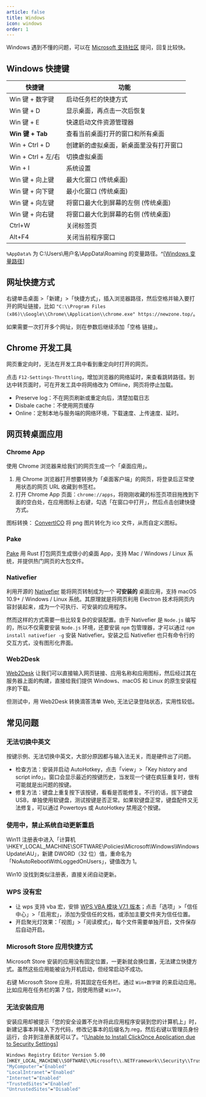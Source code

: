 ```yaml
---
article: false
title: Windows
icon: windows
order: 1
---
```


Windows 遇到不懂的问题，可以在 [Microsoft 支持社区](https://answers.microsoft.com/zh-hans/) 提问，回复比较快。

## Windows 快捷键

| 快捷键             | 功能                                   |
| ------------------ | -------------------------------------- |
| Win 键 + 数字键    | 启动任务栏的快捷方式                   |
| Win 键 + D         | 显示桌面，再点击一次后恢复             |
| Win 键 + E         | 快速启动文件资源管理器                 |
| **Win 键 + Tab**   | 查看当前桌面打开的窗口和所有桌面       |
| Win + Ctrl + D     | 创建新的虚拟桌面，新桌面里没有打开窗口 |
| Win + Ctrl + 左/右 | 切换虚拟桌面                           |
| Win + I            | 系统设置                               |
| Win 键 + 向上键    | 最大化窗口 (传统桌面)                  |
| Win 键 + 向下键    | 最小化窗口 (传统桌面)                  |
| Win 键 + 向左键    | 将窗口最大化到屏幕的左侧 (传统桌面)    |
| Win 键 + 向右键    | 将窗口最大化到屏幕的右侧 (传统桌面)    |
| Ctrl+W             | 关闭标签页                             |
| Alt+F4             | 关闭当前程序窗口                       |

`%AppData%` 为 C:\Users\用户名\AppData\Roaming 的变量路径。^[[Windows 变量路径](https://blog.csdn.net/lijianbiao0/article/details/85118775)]

## 网址快捷方式

右键单击桌面 >「新建」>「快捷方式」，插入浏览器路径，然后空格并输入要打开的网址链接，比如 `"C:\\Program Files (x86)\\Google\\Chrome\\Application\\chrome.exe" https://newzone.top/`。

如果需要一次打开多个网址，则在参数后继续添加「空格 链接」。

## Chrome 开发工具

网页重定向时，无法在开发工具中看到重定向时打开的网页。

点击 `F12-Settings-Throttling`，增加浏览器的网络延时，来查看跳转路径。到达中转页面时，可在开发工具中将网络改为 Offiline，网页将停止加载。

- Preserve log：不在网页刷新或重定向后，清楚加载日志
- Disbale cache：不使用网页缓存
- Online：定制本地与服务端的网络环境，下载速度、上传速度、延时。

## 网页转桌面应用

### Chrome App

使用 Chrome 浏览器来给我们的网页生成一个「桌面应用」。

1. 用 Chrome 浏览器打开想要转换为「桌面客户端」的网页，将登录后正常使用状态的网页 URL 收藏到书签栏。
2. 打开 Chrome App 页面：`chrome://apps`，将刚刚收藏的标签页项目拖拽到下面的空白处，在应用图标上右键，勾选「在窗口中打开」，然后点击创建快捷方式。

图标转换： [ConvertICO](https://convertico.com/) 将 png 图片转化为 ico 文件，从而自定义图标。

### Pake

[Pake](https://github.com/tw93/Pake) 用 Rust 打包网页生成很小的桌面 App，支持 Mac / Windows / Linux 系统，并提供热门网页的大包文件。

### Nativefier

利用开源的 [Nativefier](https://github.com/jiahaog/nativefier/) 能将网页转制成为一个 **可安装的** 桌面应用，支持 macOS 10.9+ / Windows / Linux 系统。其原理就是将网页利用 Electron 技术将网页内容封装起来，成为一个可执行、可安装的应用程序。

然而这样的方式需要一些比较复杂的安装配置。由于 Nativefier 是 `Node.js` 编写的，所以不仅需要安装 `Node.js` 环境，还要安装 `npm` 包管理器，才可以通过 `npm install nativefier -g` 安装 Nativefier。安装之后 Nativefier 也只有命令行的交互方式，没有图形化界面。

### Web2Desk

[Web2Desk](https://desktop.appmaker.xyz/) 让我们可以直接输入网页链接、应用名称和应用图标，然后经过其在服务器上面的构建，直接给我们提供 Windows、macOS 和 Linux 的原生安装程序的下载。

但测试中，用 Web2Desk 转换滴答清单 Web, 无法记录登陆状态，实用性较低。

## 常见问题

### 无法切换中英文

按键示例、无法切换中英文，大部分原因都与输入法无关，而是硬件出了问题。

- 检查方法：安装并启动 AutoHotkey，点击「view」>「Key history and script info」。窗口会显示最近的按键历史，当发现一个键在疯狂重复时，很有可能就是出问题的按键。
- 修复方法：键盘上重复按下该按键，看看是否能修复。不行的话，拔下键盘 USB，单独使用软键盘，测试按键是否正常。如果软键盘正常，键盘配件又无法修复，可以通过 Powertoys 或 AutoHotkey 禁用这个按键。

### 使用中，禁止系统自动更新重启

Win11 注册表中进入「计算机\HKEY_LOCAL_MACHINE\SOFTWARE\Policies\Microsoft\Windows\WindowsUpdate\AU」，新建 DWORD（32 位）值，重命名为「NoAutoRebootWithLoggedOnUsers」，键值改为 1。

Win10 没找到类似注册表，直接关闭自动更新。

### WPS 没有宏

- 让 wps 支持 vba 宏，安排 [WPS VBA 模块 V7.1 版本](https://www.jyrd.com/media/6490.html)；点击「选项」>「信任中心」>「启用宏」，添加为受信任的文档，或添加主要文件夹为信任位置。
- 开启聚光灯效果：「视图」>「阅读模式」，每个文件需要单独开启，文件保存后自动开启。

### Microsoft Store 应用快捷方式

Microsoft Store 安装的应用没有固定位置，一更新就会换位置，无法建立快捷方式。虽然这些应用能被设为开机启动，但经常启动不成功。

右键 Microsoft Store 应用，将其固定在任务栏。通过 `Win+数字键` 的来启动应用。比如应用在任务栏的第 7 位，则使用热键 `Win+7`。

### 无法安装应用

安装应用却被提示「您的安全设置不允许将此应用程序安装到您的计算机上」时，新建记事本并输入下方代码，修改记事本的后缀名为.reg，然后右键以管理员身份运行，合并到注册表就可以了。^[[Unable to Install ClickOnce Application due to Security Settings](https://superuser.com/questions/1252575/unable-to-install-clickonce-application-due-to-security-settings-windows-10)]

```bash
Windows Registry Editor Version 5.00
[HKEY_LOCAL_MACHINE\\SOFTWARE\\Microsoft\\.NETFramework\\Security\\TrustManager\\PromptingLevel]
"MyComputer"="Enabled"
"LocalIntranet"="Enabled"
"Internet"="Enabled"
"TrustedSites"="Enabled"
"UntrustedSites"="Disabled"
```
